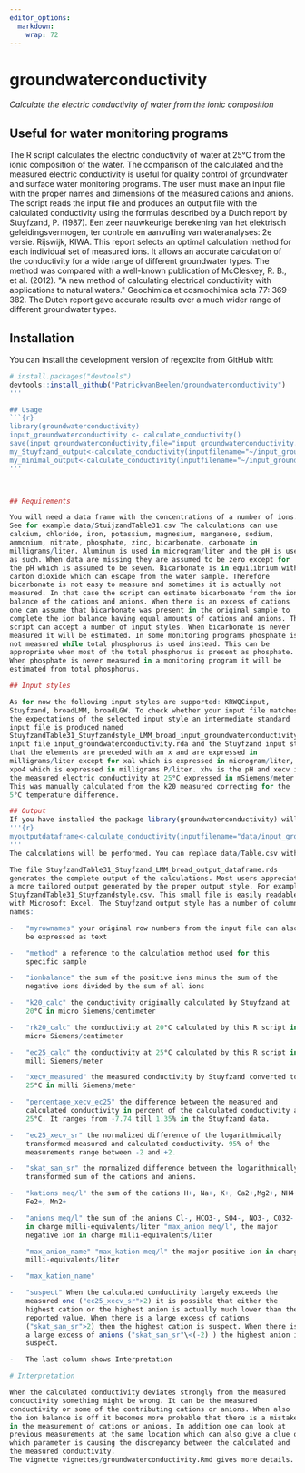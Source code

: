 ```yaml
---
editor_options: 
  markdown: 
    wrap: 72
---
```


# groundwaterconductivity

*Calculate the electric conductivity of water from the ionic
composition*

## Useful for water monitoring programs

The R script calculates the electric conductivity of water at 25°C from
the ionic composition of the water. The comparison of the calculated and
the measured electric conductivity is useful for quality control of
groundwater and surface water monitoring programs. The user must make an
input file with the proper names and dimensions of the measured cations
and anions. The script reads the input file and produces an output file
with the calculated conductivity using the formulas described by a Dutch
report by Stuyfzand, P. (1987). Een zeer nauwkeurige berekening van het
elektrisch geleidingsvermogen, ter controle en aanvulling van
wateranalyses: 2e versie. Rijswijk, KIWA. This report selects an optimal
calculation method for each individual set of measured ions. It allows
an accurate calculation of the conductivity for a wide range of
different groundwater types. The method was compared with a well-known
publication of McCleskey, R. B., et al. (2012). "A new method of
calculating electrical conductivity with applications to natural
waters." Geochimica et cosmochimica acta 77: 369-382. The Dutch report
gave accurate results over a much wider range of different groundwater
types.

## Installation
You can install the development version of regexcite from GitHub with:

``` r
# install.packages("devtools")
devtools::install_github("PatrickvanBeelen/groundwaterconductivity")
'''

## Usage
```{r}
library(groundwaterconductivity)
input_groundwaterconductivity <- calculate_conductivity()
save(input_groundwaterconductivity,file="input_groundwaterconductivity.rda"
my_Stuyfzand_output<-calculate_conductivity(inputfilename="~/input_groundwaterconductivity.rda",inputstyle="Stuyfzand",outputstyle="Stuyfzand",celcius=25)
my_minimal_output<-calculate_conductivity(inputfilename="~/input_groundwaterconductivity.rda",inputstyle="Stuyfzand",outputstyle="minimal",celcius=25)
'''



## Requirements

You will need a data frame with the concentrations of a number of ions.
See for example data/StuijzandTable31.csv The calculations can use
calcium, chloride, iron, potassium, magnesium, manganese, sodium,
ammonium, nitrate, phosphate, zinc, bicarbonate, carbonate in
milligrams/liter. Aluminum is used in microgram/liter and the pH is used
as such. When data are missing they are assumed to be zero except for
the pH which is assumed to be seven. Bicarbonate is in equilibrium with
carbon dioxide which can escape from the water sample. Therefore
bicarbonate is not easy to measure and sometimes it is actually not
measured. In that case the script can estimate bicarbonate from the ion
balance of the cations and anions. When there is an excess of cations
one can assume that bicarbonate was present in the original sample to
complete the ion balance having equal amounts of cations and anions. The
script can accept a number of input styles. When bicarbonate is never
measured it will be estimated. In some monitoring programs phosphate is
not measured while total phosphorus is used instead. This can be
appropriate when most of the total phosphorus is present as phosphate.
When phosphate is never measured in a monitoring program it will be
estimated from total phosphorus.

## Input styles

As for now the following input styles are supported: KRWQCinput,
Stuyfzand, broadLMM, broadLGW. To check whether your input file matches
the expectations of the selected input style an intermediate standard
input file is produced named
StuyfzandTable31_Stuyfzandstyle_LMM_broad_input_groundwaterconductivity.rds for the
input file input_groundwaterconductivity.rda and the Stuyfzand input style. Note
that the elements are preceded with an x and are expressed in
milligrams/liter except for xal which is expressed in microgram/liter,
xpo4 which is expressed in milligrams P/liter. xhv is the pH and xecv is
the measured electric conductivity at 25°C expressed in mSiemens/meter.
This was manually calculated from the k20 measured correcting for the
5°C temperature difference.

## Output
If you have installed the package library(groundwaterconductivity) will load the functions. If you run:
'''{r}
myoutputdataframe<-calculate_conductivity(inputfilename="data/input_groundwaterconductivity.rda",inputstyle = "Stuyfzand",outputstyle = "minimal", celcius = 25)
'''
The calculations will be performed. You can replace data/Table.csv with your own data. 

The file StuyfzandTable31_Stuyfzand_LMM_broad_output_dataframe.rds
generates the complete output of the calculations. Most users appreciate
a more tailored output generated by the proper output style. For example
StuyfzandTable31_Stuyfzandstyle.csv. This small file is easily readable
with Microsoft Excel. The Stuyfzand output style has a number of column
names:

-   "myrownames" your original row numbers from the input file can also
    be expressed as text

-   "method" a reference to the calculation method used for this
    specific sample

-   "ionbalance" the sum of the positive ions minus the sum of the
    negative ions divided by the sum of all ions

-   "k20_calc" the conductivity originally calculated by Stuyfzand at
    20°C in micro Siemens/centimeter

-   "rk20_calc" the conductivity at 20°C calculated by this R script in
    micro Siemens/centimeter

-   "ec25_calc" the conductivity at 25°C calculated by this R script in
    milli Siemens/meter

-   "xecv_measured" the measured conductivity by Stuyfzand converted to
    25°C in milli Siemens/meter

-   "percentage_xecv_ec25" the difference between the measured and
    calculated conductivity in percent of the calculated conductivity at
    25°C. It ranges from -7.74 till 1.35% in the Stuyfzand data.

-   "ec25_xecv_sr" the normalized difference of the logarithmically
    transformed measured and calculated conductivity. 95% of the
    measurements range between -2 and +2.

-   "skat_san_sr" the normalized difference between the logarithmically
    transformed sum of the cations and anions.

-   "kations meq/l" the sum of the cations H+, Na+, K+, Ca2+,Mg2+, NH4+,
    Fe2+, Mn2+

-   "anions meq/l" the sum of the anions Cl-, HCO3-, SO4-, NO3-, CO32-
    in charge milli-equivalents/liter "max_anion meq/l", the major
    negative ion in charge milli-equivalents/liter

-   "max_anion_name" "max_kation meq/l" the major positive ion in charge
    milli-equivalents/liter

-   "max_kation_name"

-   "suspect" When the calculated conductivity largely exceeds the
    measured one ("ec25_xecv_sr">2) it is possible that either the
    highest cation or the highest anion is actually much lower than the
    reported value. When there is a large excess of cations
    ("skat_san_sr">2) then the highest cation is suspect. When there is
    a large excess of anions ("skat_san_sr"\<(-2) ) the highest anion is
    suspect.

-   The last column shows Interpretation

# Interpretation

When the calculated conductivity deviates strongly from the measured
conductivity something might be wrong. It can be the measured
conductivity or some of the contributing cations or anions. When also
the ion balance is off it becomes more probable that there is a mistake
in the measurement of cations or anions. In addition one can look at
previous measurements at the same location which can also give a clue on
which parameter is causing the discrepancy between the calculated and
the measured conductivity. 
The vignette vignettes/groundwaterconductivity.Rmd gives more details.
